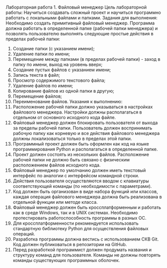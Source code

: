 Лабораторная работа 1. Файловый менеджер
Цель лабораторной работы:
Научиться создавать сложный проект и научиться программно работать с локальными файлами и папками.
Задания для выполнения:
Необходимо создать примитивный файловый менеджер. Программа должна работать в определенной папке (рабочей папки менеджера) и позволять пользователю выполнять следующие
простые действия в пределах рабочей папки:
1) Создание папки (с указанием имени);
2) Удаление папки по имени;
3) Перемещение между папками (в пределах рабочей папки) - заход в папку по имени, выход на уровень вверх;
4) Создание пустых файлов с указанием имени;
5) Запись текста в файл;
6) Просмотр содержимого текстового файла;
7) Удаление файлов по имени;
8) Копирование файлов из одной папки в другую;
9) Перемещение файлов;
10) Переименование файлов.
Указания к выполнению:
1) Расположение рабочей папки должно указываться в настройках файлового менеджера. Настройки должны располагаться в отдельном от основного исходного кода файле.
2) Файловый менеджер должен блокировать пользователя от выхода за пределы рабочей папки. Пользователь должен воспринимать рабочую папку как
корневую и все действия файлового менеджера должны локализоваться только в пределах этой папки.
3) Программный проект должен быть оформлен как код на языке программирования Python и располагаться в определенной папке. 
4) Проект должен состоять из нескольких файлов. Расположение рабочей папки не должно быть связано с физическим расположением файлов исходного кода. 
5) Файловый менеджер по умолчанию должен иметь текстовый интерфейс по аналогии с интерфейсом командной строки. 
6) Действия пользователя осуществляются вводом с клавиатуры соответствующей команды (по необходимости с параметрами).
7) Код должен быть организован в виде набора функций или классов, каждая операция файлового менеджера должна быть реализована в отдельной функции или методе класса.
8) Файловый менеджер должен быть кроссплатформенным и работать как в среде Windows, так и в UNIX системах. Необходимо протестировать работоспособность программы в разных ОС.
9) Для кроссплатформенности рекомендуется использовать стандартную библиотеку Python для осуществления файловых операций.
10) Разработка программы должна вестись с использованием СКВ Git. Код должен публиковаться в репозитории на GitHub.
11) Перед разработкой программист должен продумать названия и структуру команд для пользователя. Команды не должны повторять команды существующих программных оболочек.
